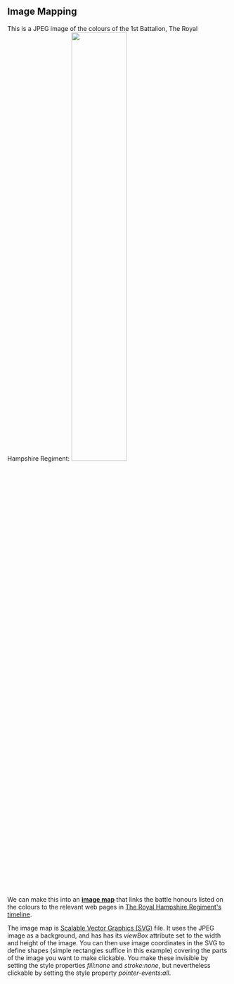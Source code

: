 ## Image Mapping

This is a JPEG image of the colours of the 1st Battalion, The Royal Hampshire Regiment:
<img src="https://tigersmuseum.github.io/history/colours/1stBn.jpg" width="50%"/>

We can make this into an **[image map](https://tigersmuseum.github.io/history/colours/1stBn.svg)** that links the battle honours listed on the colours to the relevant web pages in [The Royal Hampshire Regiment's timeline](https://www.royalhampshireregiment.org/about-the-museum/timeline/).

The image map is [Scalable Vector Graphics (SVG)](https://www.w3schools.com/graphics/svg_intro.asp) file. It uses the JPEG image as a background, and has has its *viewBox* attribute set to the width and height of the image. You can then use image coordinates in the SVG to define shapes (simple rectangles suffice in this example) covering the parts of the image you want to make clickable. You make these invisible by setting the style properties *fill:none* and *stroke:none*, but nevertheless clickable by setting the style property *pointer-events:all*.
